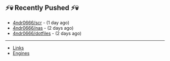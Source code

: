 ## ⚡💀 Recently Pushed ⚡💀


- [4ndr0666/scr](https://github.com/4ndr0666/scr) - (1 day ago)
- [4ndr0666/nas](https://github.com/4ndr0666/nas) - (2 days ago)
- [4ndr0666/dotfiles](https://github.com/4ndr0666/dotfiles) - (2 days ago)

---
- [Links](https://github.com/4ndr0666/Links/blob/main/README.md)        
- [Engines](https://github.com/hoothin/SearchJumper/discussions/73)    

